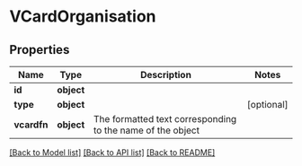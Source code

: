 # VCardOrganisation

## Properties
Name | Type | Description | Notes
------------ | ------------- | ------------- | -------------
**id** | **object** |  | 
**type** | **object** |  | [optional] 
**vcardfn** | **object** | The formatted text corresponding to the name of the object | 

[[Back to Model list]](../README.md#documentation-for-models) [[Back to API list]](../README.md#documentation-for-api-endpoints) [[Back to README]](../README.md)

